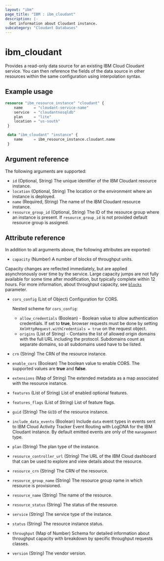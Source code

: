```yaml
---
layout: "ibm"
page_title: "IBM : ibm_cloudant"
description: |-
  Get information about Cloudant instance.
subcategory: "Cloudant Databases"
---
```


# ibm_cloudant

Provides a read-only data source for an existing IBM Cloud Cloudant service. You can then reference the fields of the data source in other resources within the same configuration using interpolation syntax.

## Example usage

```terraform
resource "ibm_resource_instance" "cloudant" {
    name     = "cloudant-service-name"
    service  = "cloudantnosqldb"
    plan     = "lite"
    location = "us-south"
 }

 data "ibm_cloudant" "instance" {
    name     = ibm_resource_instance.cloudant.name
 }
```

## Argument reference

The following arguments are supported:

* `id` (Optional, String) The unique identifier of the IBM Cloudant resource instance.
* `location` (Optional, String) The location or the environment where an instance is deployed.
* `name` (Required, String) The name of the IBM Cloudant resource instance.
* `resource_group_id` (Optional, String) The ID of the resource group where an instance is present. If `resource_group_id` is not provided default resource group is assigned.

## Attribute reference

In addition to all arguments above, the following attributes are exported:

* `capacity` (Number) A number of blocks of throughput units.

Capacity changes are reflected immediately, but are applied asynchronously over time by the service. Large capacity jumps are not fully available for some time after modification, but typically complete within 12 hours. For more information, about throughput capacity, see [`blocks`](https://cloud.ibm.com/apidocs/cloudant#putcapacitythroughputconfiguration) parameter.
* `cors_config` (List of Object) Configuration for CORS.

  Nested scheme for `cors_config`:
    * `allow_credentials` (Boolean) - Boolean value to allow authentication credentials. If set to **true**, browser requests must be done by setting `XmlHttpRequest.withCredentials = true` on the request object.
    * `origins` (List of String) - Contains the list of allowed origin domains with the full URL including the protocol. Subdomains count as separate domains, so all subdomains used have to be listed.
* `crn` (String) The CRN of the resource instance.
* `enable_cors` (Boolean) The boolean value to enable CORS. The supported values are **true** and **false**.
* `extensions` (Map of String) The extended metadata as a map associated with the resource instance.
* `features` (List of String) List of enabled optional features.
* `features_flags` (List of String) List of feature flags.
* `guid` (String) The `GUID` of the resource instance.
* `include_data_events` (Boolean) Include `data` event types in events sent to IBM Cloud Activity Tracker Event Routing with LogDNA for the IBM Cloudant instance. By default emitted events are only of the  `management` type.
* `plan` (String) The plan type of the instance.
* `resource_controller_url` (String) The URL of the IBM Cloud dashboard that can be used to explore and view details about the resource.
* `resource_crn` (String) The CRN of the resource.
* `resource_group_name` (String) The resource group name in which resource is provisioned.
* `resource_name` (String) The name of the resource.
* `resource_status` (String) The status of the resource.
* `service` (String) The service type of the instance.
* `status` (String) The resource instance status.
* `throughput` (Map of Number) Schema for detailed information about throughput capacity with breakdown by specific throughput requests classes.
* `version` (String) The vendor version.
